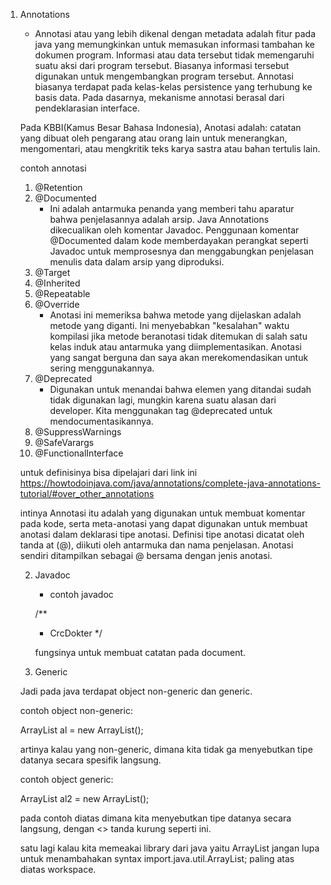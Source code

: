 1. Annotations
    - Annotasi atau yang lebih dikenal dengan metadata adalah fitur pada java yang memungkinkan untuk memasukan informasi tambahan ke dokumen program. Informasi atau data tersebut tidak memengaruhi suatu aksi dari program tersebut. Biasanya informasi tersebut digunakan untuk mengembangkan program tersebut. Annotasi biasanya terdapat pada kelas-kelas persistence yang terhubung ke basis data.
    Pada dasarnya, mekanisme annotasi berasal dari pendeklarasian interface. 

    Pada KBBI(Kamus Besar Bahasa Indonesia), Anotasi adalah: catatan yang dibuat oleh pengarang atau orang lain untuk menerangkan, mengomentari, atau mengkritik teks karya sastra atau bahan tertulis lain.

    contoh annotasi

    1. @Retention
    2. @Documented
        - Ini adalah antarmuka penanda yang memberi tahu aparatur bahwa penjelasannya adalah arsip. Java Annotations dikecualikan oleh komentar Javadoc. Penggunaan komentar @Documented dalam kode memberdayakan perangkat seperti Javadoc untuk memprosesnya dan menggabungkan penjelasan menulis data dalam arsip yang diproduksi.
    3. @Target
    4. @Inherited
    5. @Repeatable  
    6. @Override
        - Anotasi ini memeriksa bahwa metode yang dijelaskan adalah metode yang diganti. Ini menyebabkan "kesalahan" waktu kompilasi jika metode beranotasi tidak ditemukan di salah satu kelas induk atau antarmuka yang diimplementasikan. Anotasi yang sangat berguna dan saya akan merekomendasikan untuk sering menggunakannya.
    7. @Deprecated
        - Digunakan untuk menandai bahwa elemen yang ditandai sudah tidak digunakan lagi, mungkin karena suatu alasan dari developer. Kita menggunakan tag @deprecated untuk mendocumentasikannya.
    8. @SuppressWarnings
    9. @SafeVarargs
    10. @FunctionalInterface
    
    untuk definisinya bisa dipelajari dari link ini https://howtodoinjava.com/java/annotations/complete-java-annotations-tutorial/#over_other_annotations

    intinya Annotasi itu adalah yang digunakan untuk membuat komentar pada kode, serta meta-anotasi yang dapat digunakan untuk membuat anotasi dalam deklarasi tipe anotasi.
    Definisi tipe anotasi dicatat oleh tanda at (@), diikuti oleh antarmuka dan nama penjelasan. Anotasi sendiri ditampilkan sebagai @ bersama dengan jenis anotasi.


    2. Javadoc
        - contoh javadoc

        /**
        * CrcDokter
        */

        fungsinya untuk membuat catatan pada document.
    
    3. Generic
    
    Jadi pada java terdapat object non-generic dan generic.

    contoh object non-generic:

    ArrayList al = new ArrayList(); 
    
    artinya kalau yang non-generic, dimana kita tidak ga menyebutkan tipe datanya secara spesifik langsung.

    contoh object generic:

    ArrayList<String> al2 = new ArrayList<String>();  

    pada contoh diatas dimana kita menyebutkan tipe datanya secara langsung, dengan <> tanda kurung seperti ini.

    satu lagi kalau kita memeakai library dari java yaitu ArrayList jangan lupa untuk menambahakan syntax import.java.util.ArrayList; paling atas diatas workspace.


        
